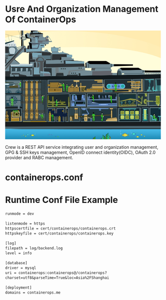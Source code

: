 # Usre And Organization Management Of ContainerOps
![Crew](docs/crew.jpg "Crew")

Crew is a REST API service integrating user and organization management, GPG & SSH keys management, OpenID connect identity(OIDC), OAuth 2.0 provider and RABC management.

# containerops.conf 


# Runtime Conf File Example

```
runmode = dev

listenmode = https
httpscertfile = cert/containerops/containerops.crt
httpskeyfile = cert/containerops/containerops.key

[log]
filepath = log/backend.log
level = info

[database]
driver = mysql
uri = containerops:containerops@/containerops?charset=utf8&parseTime=True&loc=Asia%2FShanghai

[deployment]
domains = containerops.me
```
